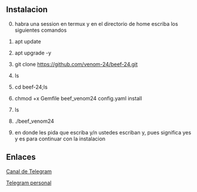## Instalacion

0. habra una session en termux y en el directorio de home escriba los siguientes comandos

1. apt update

2. apt upgrade -y

3. git clone https://github.com/venom-24/beef-24.git

4. ls

5. cd beef-24;ls

6. chmod +x Gemfile  beef_venom24  config.yaml  install

7. ls

8. ./beef_venom24

9. en donde les pida que escriba y/n ustedes escriban y, pues significa yes y es para continuar con la instalacion

## Enlaces

[Canal de Telegram](https://t.me/Vnom24)

[Telegram personal](https://t.me/VENOM24)


